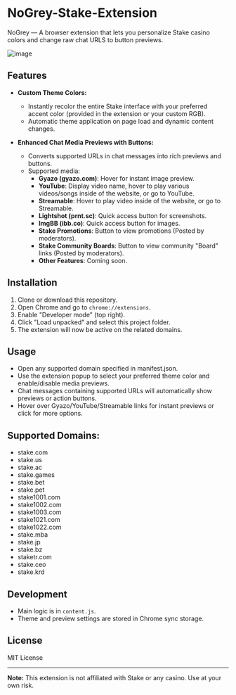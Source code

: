 # NoGrey-Stake-Extension

NoGrey — A browser extension that lets you personalize Stake casino colors and change raw chat URLS to button previews.

![image](https://github.com/user-attachments/assets/12adab65-5218-458a-97b9-31709272a65f)

## Features
- **Custom Theme Colors:**
  - Instantly recolor the entire Stake interface with your preferred accent color (provided in the extension or your custom RGB).
  - Automatic theme application on page load and dynamic content changes.

- **Enhanced Chat Media Previews with Buttons:**
  - Converts supported URLs in chat messages into rich previews and buttons.
  - Supported media:
    - **Gyazo (gyazo.com)**: Hover for instant image preview.
    - **YouTube**:  Display video name, hover to play various videos/songs inside of the website, or go to YouTube.
    - **Streamable**: Hover to play video inside of the website, or go to Streamable.
    - **Lightshot (prnt.sc)**: Quick access button for screenshots.
    - **ImgBB (ibb.co)**: Quick access button for images.
    - **Stake Promotions**: Button to view promotions (Posted by moderators).
    - **Stake Community Boards**: Button to view community "Board" links (Posted by moderators).
    - **Other Features**: Coming soon.
   
## Installation
 
1. Clone or download this repository.
2. Open Chrome and go to `chrome://extensions`.
3. Enable "Developer mode" (top right).
4. Click "Load unpacked" and select this project folder.
5. The extension will now be active on the related domains.

## Usage
 
- Open any supported domain specified in manifest.json.
- Use the extension popup to select your preferred theme color and enable/disable media previews.
- Chat messages containing supported URLs will automatically show previews or action buttons.
- Hover over Gyazo/YouTube/Streamable links for instant previews or click for more options.

## Supported Domains:
- stake.com
- stake.us
- stake.ac
- stake.games
- stake.bet
- stake.pet
- stake1001.com
- stake1002.com
- stake1003.com
- stake1021.com
- stake1022.com
- stake.mba
- stake.jp
- stake.bz
- staketr.com
- stake.ceo
- stake.krd
 
## Development
 
- Main logic is in `content.js`.
- Theme and preview settings are stored in Chrome sync storage.
 
## License
 
MIT License
 
---
 
**Note:** This extension is not affiliated with Stake or any casino. Use at your own risk.
